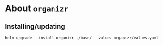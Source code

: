 About `organizr`
===

Installing/updating
---

```shell
helm upgrade --install organizr ./base/ --values organizr/values.yaml
```
